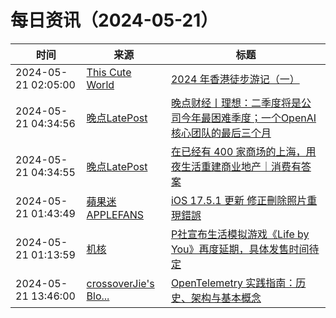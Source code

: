﻿# 每日资讯（2024-05-21）

|时间|来源|标题|
|---|---|---|
|2024-05-21 02:05:00|[This Cute World](https://thiscute.world/index.xml)|[2024 年香港徒步游记（一）](https://thiscute.world/posts/hong-kong-travel-notes-in-2024/)|
|2024-05-21 04:34:56|[晚点LatePost](https://feedpress.me/wx-postlate)|[​晚点财经丨理想：二季度将是公司今年最困难季度；一个OpenAI核心团队的最后三个月](http://mp.weixin.qq.com/s?__biz=MzU3Mjk1OTQ0Ng%3D%3D&mid=2247516238&idx=2&sn=e51bc0634299bee2d0f12a9a00bddbf7)|
|2024-05-21 04:34:55|[晚点LatePost](https://feedpress.me/wx-postlate)|[在已经有 400 家商场的上海，用夜生活重建商业地产｜消费有答案](http://mp.weixin.qq.com/s?__biz=MzU3Mjk1OTQ0Ng%3D%3D&mid=2247516238&idx=1&sn=bb09087c45bf3865052ed0a48aeed8ef)|
|2024-05-21 01:43:49|[蘋果迷 APPLEFANS](https://applefans.today/feed/)|[iOS 17.5.1 更新 修正刪除照片重現錯誤](https://applefans.today/ios-17-5-1/)|
|2024-05-21 01:13:59|[机核](https://www.gcores.com/rss)|[P社宣布生活模拟游戏《Life by You》再度延期，具体发售时间待定](https://www.gcores.com/articles/182172)|
|2024-05-21 13:46:00|[crossoverJie's Blo...](https://crossoverjie.top/atom.xml)|[OpenTelemetry 实践指南：历史、架构与基本概念](http://crossoverjie.top/2024/05/21/ob/OpenTelemetry-getstart/)|
